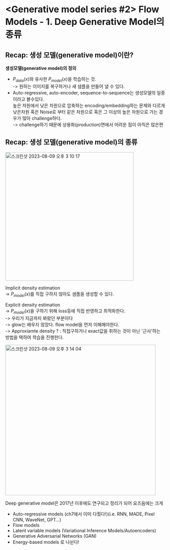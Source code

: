 # <Generative model series #2> Flow Models - 1. Deep Generative Model의 종류

## Recap: 생성 모델(generative model)이란?
**생성모델(generative model)의 정의**
- $P_{data}(x)$와 유사한 $P_{model}(x)$을 학습하는 것.  
  -> 원하는 이미지를 복구하거나 새 샘플을 만들어 낼 수 있다.  
- Auto-regressive, auto-encoder, sequence-to-sequence는 생성모델의 일종이라고 볼수있다.  
높은 차원에서 낮은 차원으로 압축하는 encoding/embedding하는 문제와 다르게 낮은차원 혹은 Noise로 부터 같은 차원으로 혹은 그 이상의 높은 차원으로 가는 경우가 많아 challenge하다.  
-> challenge하기 때문에 상용화(production)면에서 어려운 점이 아직은 많은편
  
## Recap: 생성 모델(generative model)의 종류 
<img width="403" alt="스크린샷 2023-08-09 오후 3 10 17" src="https://github.com/joony0512/Deep_Learning_Class/assets/109457820/9ed3a602-e538-45af-bd88-6253a742d4c6">

Implicit density estimation   
-> $P_{model}(x)$를 직접 구하지 않아도 샘플을 생성할 수 있다.    
  
Explicit density estimation   
-> $P_{model}(x)$을 구하기 위해 loss등에 직접 반영하고 최적화한다.  
-> 우리가 지금까지 봐왔던 부분이다  
-> glow는 배우지 않았다. flow model을 먼저 이해해야한다.  
-> Approxiamte density ? : 직접구하거나 exact값을 취하는 것이 아닌 '근사'하는 방법을 택하여 학습을 진행한다.  

<img width="472" alt="스크린샷 2023-08-09 오후 3 14 04" src="https://github.com/joony0512/Deep_Learning_Class/assets/109457820/e19a3fb1-70b9-4985-90f1-2ceb3ba6d68c">

Deep generative model은 2017년 이후에도 연구되고 정리가 되어 요즈음에는 크게  
- Auto-regressive models (ch7에서 이미 다뤘다!)(i.e. RNN, MADE, Pixel CNN, WaveNet, GPT…)
- Flow models
- Latent variable models (Variational Inference Models/Autoencoders)
- Generative Adversarial Networks (GAN)
- Energy-based models
로 나뉜다!

